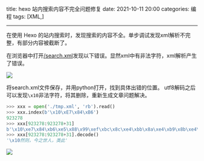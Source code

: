 title: hexo 站内搜索内容不完全问题修复
date: 2021-10-11 20:00
categories: 编程
tags: [XML,]

----

在使用 Hexo 的站内搜索时，发现搜索的内容不全。单步调试发现xml解析不完整，有部分内容被截断了。

在浏览器中打开[/search.xml](/search.xml)发现以下错误。显然xml中有非法字符，xml解析产生了错误。
<!--more-->
![](https://image.ponder.work/mweb/2021-10-12-16339770374988.jpg)

将search.xml文件保存，并用python打开，找到具体出错的位置。
utf8解码之后可以发现`\x10`非法字符，将其删除，重新生成文章问题解决。

```python
>>> xxx = open('./tmp.xml', 'rb').read()
>>> xxx.index(b'\x10\xE7\x84\xB6')
923278
>>> xxx[923278:923278+31]
b'\x10\xe7\x84\xb6\xe5\x88\x99\xef\xbc\x8c\xe4\xbb\x8a\xe4\xb9\x8b\xe4\xb8\x96\xe4\xba\xba\xef\xbc\x8c\xe7\xb1\xbb\xe6\xad\xa4'
>>> xxx[923278:923278+31].decode()
'\x10然则，今之世人，类此'
```

![](https://image.ponder.work/mweb/2021-10-12-16339793845815.jpg)

